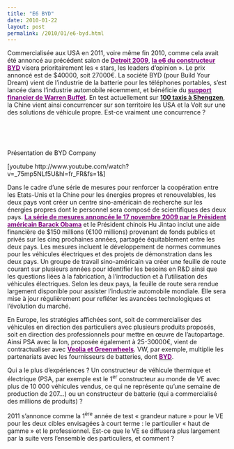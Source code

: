 ```yaml
---
title: "E6 BYD"
date: 2010-01-22
layout: post
permalink: /2010/01/e6-byd.html
---
```


<p class="MsoNormal"><span>Commercialisée aux USA en 2011, voire même fin 2010, comme cela avait été annoncé au précédent salon de <strong><span style="text-decoration: underline"><a href="http://www.turbo.fr/actualite-automobile/250660-detroit-2009-byd-e6-electrique/"><font color="#800080">Detroit 2009</font></a></span></strong>, <strong><span style="text-decoration: underline"><a href="http://www.byd.com/showroom.php?car=e6"><font color="#800080">la e6 du constructeur BYD</font></a></span></strong> visera prioritairement les « stars, les leaders d’opinion ». Le prix annoncé est de $40000, soit 27000€. La société BYD (pour Build Your Dream) vient de l’industrie de la batterie pour les téléphones portables, s’est lancée dans l’industrie automobile récemment, et bénéficie du <strong><span style="text-decoration: underline"><a href="http://money.cnn.com/2009/04/13/technology/gunther_electric.fortune/"><font color="#800080">support financier de Warren Buffet</font></a></span></strong>. En test actuellement sur <strong><span style="text-decoration: underline"><a href="http://www.chinacartimes.com/2010/01/19/byd-e6-to-launch-in-first-half-of-year-priced-at-300000rmb/">100 taxis à Shengzen</a></span></strong>, la Chine vient ainsi concurrencer sur son territoire les USA et la Volt sur une des solutions de véhicule propre. Est-ce vraiment une concurrence ?</span></p> <p class="MsoNormal"><span></span></p> <p>  </p> <p> </p> <p> </p> <p class="MsoNormal"><span></span></p>   <!--more-->  <p>Présentation de BYD Company</p> <p>  [youtube http://www.youtube.com/watch?v=_75mp5NLf5U&hl=fr_FR&fs=1&]</p> <p class="MsoNormal"><span>Dans le cadre d’une série de mesures pour renforcer la coopération entre les Etats-Unis et la Chine pour les énergies propres et renouvelables, les deux pays vont créer un centre sino-américain de recherche sur les énergies propres dont le personnel sera composé de scientifiques des deux pays. <strong><span style="text-decoration: underline"><a href="http://www.energy.gov/news2009/documents2009/US-China_Fact_Sheet_Electric_Vehicles.pdf"><font color="#800080">La série de mesures annoncée le 17 novembre 2009 par le Président américain Barack Obama</font></a></span></strong> et le Président chinois Hu Jintao inclut une aide financière de $150 millions (€100 millions) provenant de fonds publics et privés sur les cinq prochaines années, partagée équitablement entre les deux pays. Les mesures incluent le développement de normes communes pour les véhicules électriques et des projets de démonstration dans les deux pays. Un groupe de travail sino-américain va créer une feuille de route courant sur plusieurs années pour identifier les besoins en R&D ainsi que les questions liées à la fabrication, à l’introduction et à l’utilisation des véhicules électriques. Selon les deux pays, la feuille de route sera rendue largement disponible pour assister l’industrie automobile mondiale. Elle sera mise à jour régulièrement pour refléter les avancées technologiques et l’évolution du marché.</span></p> <p class="MsoNormal"><span></span></p> <p class="MsoNormal"><span>En Europe, les stratégies affichées sont, soit de commercialiser des véhicules en direction des particuliers avec plusieurs produits proposés, soit en direction des professionnels pour mettre en œuvre de l’autopartage. Ainsi PSA avec la Ion, proposée également à 25-30000€, vient de contractualiser avec <strong><span style="text-decoration: underline"><a href="http://www.enerzine.com/1036/9029+la-peugeot-ion-interesse-veolia-et-greenwheels+.html"><font color="#800080">Veolia et Greenwheels</font></a></span></strong>. VW, par exemple, multiplie les partenariats avec les fournisseurs de batteries, dont <strong><span style="text-decoration: underline"><a href="http://earth2tech.com/2009/05/27/why-volkswagen-wants-byd-in-its-battery-mix/"><font color="#800080">BYD</font></a></span></strong>.</span></p> <p class="MsoNormal"><span></span></p> <p class="MsoNormal"><span>Qui a le plus d’expériences ? Un constructeur de véhicule thermique et électrique (PSA, par exemple est le 1<sup>er</sup> constructeur au monde de VE avec plus de 10 000 véhicules vendus, ce qui ne représente qu’une semaine de production de 207…) ou un constructeur de batterie (qui a commercialisé des millions de produits) ?</span><span> </span></p> <p><span>2011 s’annonce comme la 1<sup>ère</sup> année de test « grandeur nature » pour le VE pour les deux cibles envisagées à court terme : le particulier « haut de gamme » et le professionnel. Est-ce que le VE se diffusera plus largement par la suite vers l’ensemble des particuliers, et comment ?</span></p>
